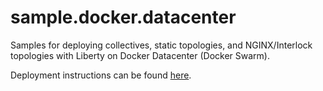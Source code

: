 # sample.docker.datacenter
Samples for deploying collectives, static topologies, and NGINX/Interlock topologies with Liberty on Docker Datacenter (Docker Swarm).

Deployment instructions can be found [here](https://developer.ibm.com/wasdev/docs/deploying-a-highly-available-liberty-application-to-docker-datacenter/).
